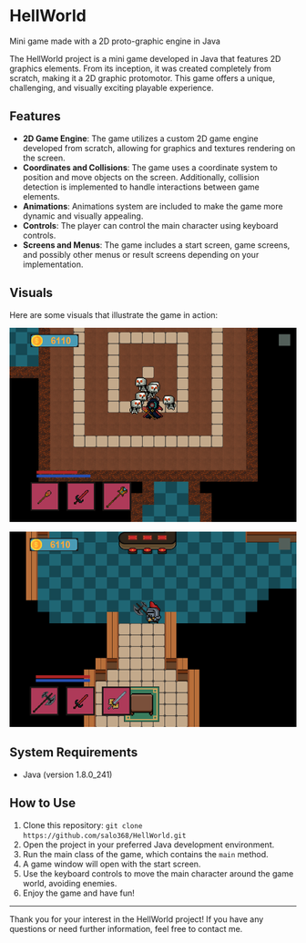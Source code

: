 # HellWorld
Mini game made with a 2D proto-graphic engine in Java

The HellWorld project is a mini game developed in Java that features 2D graphics elements. From its inception, it was created completely from scratch, making it a 2D graphic protomotor. This game offers a unique, challenging, and visually exciting playable experience.

## Features

- **2D Game Engine**: The game utilizes a custom 2D game engine developed from scratch, allowing for graphics and textures rendering on the screen.
- **Coordinates and Collisions**: The game uses a coordinate system to position and move objects on the screen. Additionally, collision detection is implemented to handle interactions between game elements.
- **Animations**: Animations system are included to make the game more dynamic and visually appealing.
- **Controls**: The player can control the main character using keyboard controls.
- **Screens and Menus**: The game includes a start screen, game screens, and possibly other menus or result screens depending on your implementation.

## Visuals

Here are some visuals that illustrate the game in action:

![HellWorld1](resources/hellworld1.PNG)

![HellWorld2](resources/hellworld2.PNG)

## System Requirements

- Java (version 1.8.0_241)

## How to Use

1. Clone this repository: `git clone https://github.com/salo368/HellWorld.git`
2. Open the project in your preferred Java development environment.
3. Run the main class of the game, which contains the `main` method.
4. A game window will open with the start screen.
5. Use the keyboard controls to move the main character around the game world, avoiding enemies.
6. Enjoy the game and have fun!

---

Thank you for your interest in the HellWorld project! If you have any questions or need further information, feel free to contact me.
